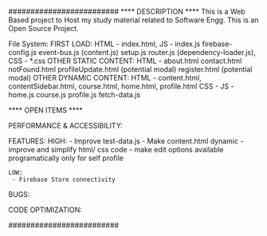 #########################
**** DESCRIPTION ****
This is a Web Based project to Host my study material related to Software Engg.
This is an Open Source Project.

File System:
    FIRST LOAD: 
            HTML - index.html,
            JS -   index.js
                         firebase-config.js
                         event-bus.js (content.js)
                         setup.js
                         router.js (dependency-loader.js), 
            CSS - *.css
    OTHER STATIC CONTENT:
            HTML - about.html
                   contact.html 
                   notFound.html 
                   profileUpdate.html  (potential modal)
                   register.html (potential modal)
    OTHER DYNAMIC CONTENT:
            HTML - content.html, contentSidebar.html, course.html, home.html, profile.html
            CSS - <none>
            JS  - home.js
                  course.js
                  profile.js 
                  fetch-data.js

**** OPEN ITEMS ****

PERFORMANCE & ACCESSIBILITY: 

FEATURES: 
    HIGH:
     - Improve test-data.js
     - Make content.html dynamic
     - improve and simplify html/ css code
     - make edit options available programatically only for self profile

    LOW:
     - Firebase Store connectivity

BUGS: 

CODE OPTIMIZATION:



#########################

